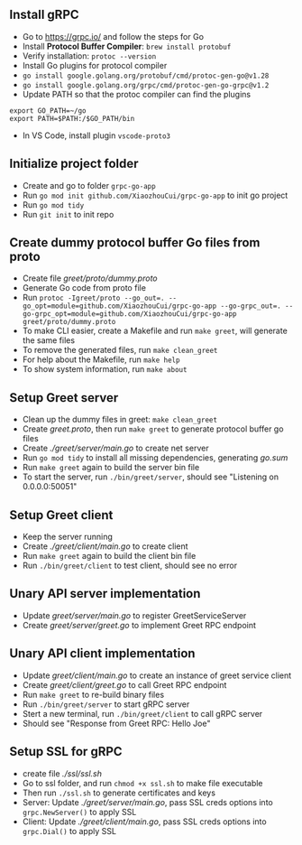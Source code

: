 ## Install gRPC

- Go to https://grpc.io/ and follow the steps for Go
- Install **Protocol Buffer Compiler**: `brew install protobuf`
- Verify installation: `protoc --version`
- Install Go plugins for protocol compiler
- `go install google.golang.org/protobuf/cmd/protoc-gen-go@v1.28`
- `go install google.golang.org/grpc/cmd/protoc-gen-go-grpc@v1.2`
- Update PATH so that the protoc compiler can find the plugins

```
export GO_PATH=~/go
export PATH=$PATH:/$GO_PATH/bin
```

- In VS Code, install plugin `vscode-proto3`

## Initialize project folder

- Create and go to folder `grpc-go-app`
- Run `go mod init github.com/XiaozhouCui/grpc-go-app` to init go project
- Run `go mod tidy`
- Run `git init` to init repo

## Create dummy protocol buffer Go files from proto

- Create file _greet/proto/dummy.proto_
- Generate Go code from proto file
- Run `protoc -Igreet/proto --go_out=. --go_opt=module=github.com/XiaozhouCui/grpc-go-app --go-grpc_out=. --go-grpc_opt=module=github.com/XiaozhouCui/grpc-go-app greet/proto/dummy.proto`
- To make CLI easier, create a Makefile and run `make greet`, will generate the same files
- To remove the generated files, run `make clean_greet`
- For help about the Makefile, run `make help`
- To show system information, run `make about`

## Setup Greet server

- Clean up the dummy files in greet: `make clean_greet`
- Create _greet.proto_, then run `make greet` to generate protocol buffer go files
- Create _./greet/server/main.go_ to create net server
- Run `go mod tidy` to install all missing dependencies, generating _go.sum_
- Run `make greet` again to build the server bin file
- To start the server, run `./bin/greet/server`, should see "Listening on 0.0.0.0:50051"

## Setup Greet client

- Keep the server running
- Create _./greet/client/main.go_ to create client
- Run `make greet` again to build the client bin file
- Run `./bin/greet/client` to test client, should see no error

## Unary API server implementation

- Update _greet/server/main.go_ to register GreetServiceServer
- Create _greet/server/greet.go_ to implement Greet RPC endpoint

## Unary API client implementation

- Update _greet/client/main.go_ to create an instance of greet service client
- Create _greet/client/greet.go_ to call Greet RPC endpoint
- Run `make greet` to re-build binary files
- Run `./bin/greet/server` to start gRPC server
- Stert a new terminal, run `./bin/greet/client` to call gRPC server
- Should see "Response from Greet RPC: Hello Joe"

## Setup SSL for gRPC

- create file _./ssl/ssl.sh_
- Go to ssl folder, and run `chmod +x ssl.sh` to make file executable
- Then run `./ssl.sh` to generate certificates and keys
- Server: Update _./greet/server/main.go_, pass SSL creds options into `grpc.NewServer()` to apply SSL
- Client: Update _./greet/client/main.go_, pass SSL creds options into `grpc.Dial()` to apply SSL
